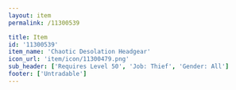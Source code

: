 ```yaml
---
layout: item
permalink: /11300539

title: Item
id: '11300539'
item_name: 'Chaotic Desolation Headgear'
icon_url: 'item/icon/11300479.png'
sub_header: ['Requires Level 50', 'Job: Thief', 'Gender: All']
footer: ['Untradable']
---
```

